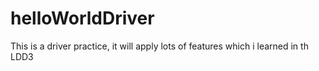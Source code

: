 # helloWorldDriver
This is a driver practice, it will apply lots of features which i learned in th LDD3
